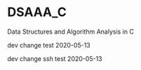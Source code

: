 # DSAAA_C
Data Structures and Algorithm Analysis in C

dev change test 2020-05-13

dev change ssh test 2020-05-13